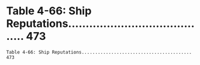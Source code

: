 # Table 4-66: Ship Reputations......................................... 473

```
Table 4-66: Ship Reputations......................................... 473

```
